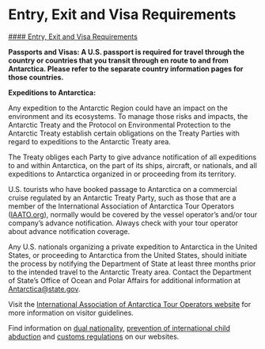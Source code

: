 # Entry, Exit and Visa Requirements

[#### Entry, Exit and Visa Requirements](javascript:void(0); "Entry, Exit and Visa Requirements")

**Passports and Visas: A U.S. passport is required for travel through the country or countries that you transit through en route to and from Antarctica. Please refer to the separate country information pages for those countries.**

**Expeditions to Antarctica:**

Any expedition to the Antarctic Region could have an impact on the environment and its ecosystems. To manage those risks and impacts, the Antarctic Treaty and the Protocol on Environmental Protection to the Antarctic Treaty establish certain obligations on the Treaty Parties with regard to expeditions to the Antarctic Treaty area.

The Treaty obliges each Party to give advance notification of all expeditions to and within Antarctica, on the part of its ships, aircraft, or nationals, and all expeditions to Antarctica organized in or proceeding from its territory.

U.S. tourists who have booked passage to Antarctica on a commercial cruise regulated by an Antarctic Treaty Party, such as those that are a member of the International Association of Antarctica Tour Operators ([IAATO.org](https://iaato.org/)), normally would be covered by the vessel operator’s and/or tour company’s advance notification. Always check with your tour operator about advance notification coverage.

Any U.S. nationals organizing a private expedition to Antarctica in the United States, or proceeding to Antarctica from the United States, should initiate the process by notifying the Department of State at least three months prior to the intended travel to the Antarctic Treaty area. Contact the Department of State’s Office of Ocean and Polar Affairs for additional information at [Antarctica@state.gov](mailto:Antarctica@state.gov).

Visit the [International Association of Antarctica Tour Operators website](https://iaato.org/) for more information on visitor guidelines.

Find information on [dual nationality](https://travel.state.gov/content/travel/en/international-travel/before-you-go/travelers-with-special-considerations/Dual-Nationality-Travelers.html), [prevention of international child abduction](https://travel.state.gov/content/travel/en/International-Parental-Child-Abduction/prevention.html) and [customs regulations](https://travel.state.gov/content/travel/en/international-travel/before-you-go/customs-and-import.html) on our websites.